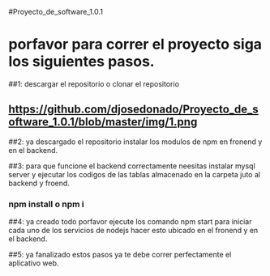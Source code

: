 #Proyecto_de_software_1.0.1

# porfavor para correr el proyecto siga los siguientes pasos.

##1: descargar el repositorio o clonar el repositorio
## https://github.com/djosedonado/Proyecto_de_software_1.0.1/blob/master/img/1.png
##2: ya descargado el repositorio instalar los modulos de npm en fronend y en el backend.

##3: para que funcione el backend correctamente neesitas instalar mysql server y ejecutar los codigos de las tablas almacenado en la carpeta juto al backend y froend.

### npm install o npm i

##4: ya creado todo porfavor ejecute los comando npm start para iniciar cada uno de los servicios de nodejs hacer esto ubicado en el fronend y en el backend.

##5: ya fanalizado estos pasos ya te debe correr perfectamente el aplicativo web.

